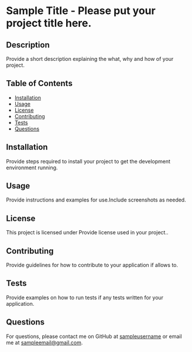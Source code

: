 # Sample Title - Please put your project title here.

## Description
Provide a short description explaining the what, why and how of your project.

## Table of Contents
- [Installation](#installation)
- [Usage](#usage)
- [License](#license)
- [Contributing](#contributing)
- [Tests](#tests)
- [Questions](#questions)

## Installation
Provide steps required to install your project to get the development environment running.

## Usage
Provide instructions and examples for use.Include screenshots as needed.

## License
This project is licensed under Provide license used in your project..

## Contributing
Provide guidelines for how to contribute to your application if allows to.

## Tests
Provide examples on how to run tests if any tests written for your application.

## Questions
For questions, please contact me on GitHub at [sampleusername](https://github.com/sampleusername) or email me at sampleemail@gmail.com.
